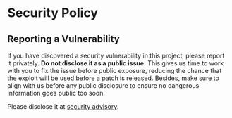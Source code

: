 # Security Policy

## Reporting a Vulnerability

If you have discovered a security vulnerability in this project, please report it privately. **Do not disclose it as a public issue.** This gives us time to work with you to fix the issue before public exposure, reducing the chance that the exploit will be used before a patch is released. Besides, make sure to align with us before any public disclosure to ensure no dangerous information goes public too soon.

Please disclose it at [security advisory](https://github.com/hntrl/eventkit/security/advisories/new).